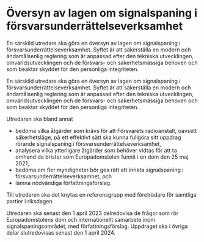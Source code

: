 # Översyn av lagen om signalspaning i försvarsunderrättelseverksamhet

En särskild utredare ska göra en översyn av lagen om signalspaning i försvarsunderrättelseverksamhet. Syftet är att säkerställa en modern och ändamålsenlig reglering som är anpassad efter den tekniska utvecklingen, omvärldsutvecklingen och de försvars- och säkerhetsmässiga behoven och som beaktar skyddet för den personliga integriteten.

En särskild utredare ska göra en översyn av lagen om signalspaning i försvarsunderrättelseverksamhet. Syftet är att säkerställa en modern och ändamålsenlig reglering som är anpassad efter den tekniska utvecklingen, omvärldsutvecklingen och de försvars- och säkerhetsmässiga behoven och som beaktar skyddet för den personliga integriteten.

Utredaren ska bland annat

* bedöma vilka åtgärder som krävs för att Försvarets radioanstalt, oavsett säkerhetsläge, på ett effektivt sätt ska kunna fullgöra sitt uppdrag rörande signalspaning i försvarsunderrättelseverksamhet,
* analysera vilka ytterligare åtgärder som behöver vidtas för att ta omhand de brister som Europadomstolen funnit i en dom den 25 maj 2021,
* bedöma om fler myndigheter bör ges rätt att inrikta signalspaning i
försvarsunderrättelseverksamhet, och
* lämna nödvändiga författningsförslag.

Till utredaren ska det knytas en referensgrupp med företrädare för samtliga partier i riksdagen.

Utredaren ska senast den 1 april 2023 delredovisa de frågor som rör Europadomstolens dom och internationellt samarbete inom signalspaningsområdet, med författningsförslag. Uppdraget ska i övriga delar slutredovisas senast den 1 april 2024.
